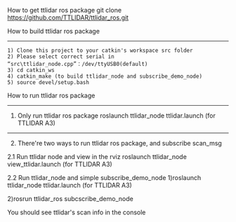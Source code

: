 How to get  ttlidar ros package
   git clone https://github.com/TTLIDAR/ttlidar_ros.git

How to build ttlidar ros package
********************************************************************************************************
    1) Clone this project to your catkin's workspace src folder
    2) Please select correct serial in “src\ttlidar_node.cpp”：/dev/ttyUSB0(default)
    3) cd catkin_ws
    4) catkin_make (to build ttlidar_node and subscribe_demo_node)
    5) source devel/setup.bash


How to run ttlidar ros package
********************************************************************************************************
1. Only run ttlidar ros package
roslaunch ttlidar_node ttlidar.launch (for TTLIDAR A3)

------------------------------------------------------------
2. There're two ways to run ttlidar ros package, and subscribe scan_msg

2.1 Run ttlidar node and view in the rviz
roslaunch ttlidar_node view_ttlidar.launch (for TTLIDAR A3)

2.2 Run ttlidar_node and simple subscribe_demo_node 
1)roslaunch ttlidar_node ttlidar.launch (for TTLIDAR A3)

2)rosrun ttlidar_ros subcscribe_demo_node

You should see ttlidar's scan info in the console


